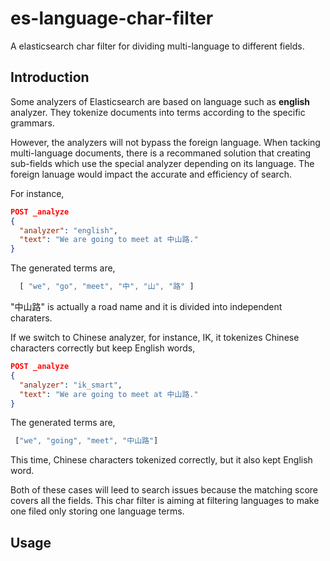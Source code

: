 # es-language-char-filter
A elasticsearch char filter for dividing multi-language to different fields.

## Introduction
Some analyzers of Elasticsearch are based on language such as __english__ analyzer. They tokenize documents into terms according to the specific grammars. 

However, the analyzers will not bypass the foreign language. When tacking multi-language documents, there is a recommaned solution that creating sub-fields which use the special analyzer depending on its language. The foreign lanuage would impact the accurate and efficiency of search.

For instance,
```json
POST _analyze
{
  "analyzer": "english",
  "text": "We are going to meet at 中山路."
}
```
The generated terms are,
```javascript
  [ "we", "go", "meet", "中", "山", "路" ]
```
"中山路" is actually a road name and it is divided into independent charaters.

If we switch to Chinese analyzer, for instance, IK, it tokenizes Chinese characters correctly but keep English words,
```json
POST _analyze
{
  "analyzer": "ik_smart",
  "text": "We are going to meet at 中山路."
}
```

The generated terms are,
```javascript
 ["we", "going", "meet", "中山路"]
```

This time, Chinese characters tokenized correctly, but it also kept English word.

Both of these cases will leed to search issues because the matching score covers all the fields. This char filter is aiming at filtering languages to make one filed only storing one language terms.

## Usage
